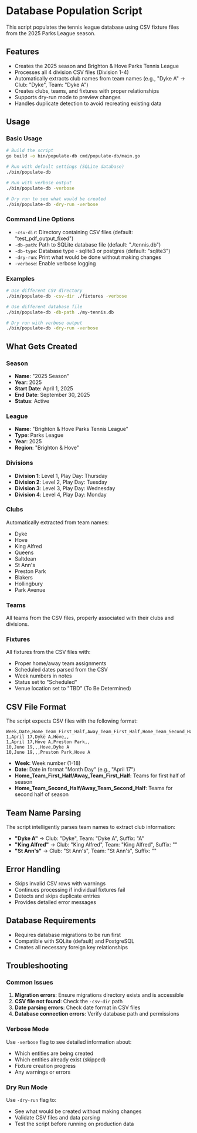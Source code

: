 # Database Population Script

This script populates the tennis league database using CSV fixture files from the 2025 Parks League season.

## Features

- Creates the 2025 season and Brighton & Hove Parks Tennis League
- Processes all 4 division CSV files (Division 1-4)
- Automatically extracts club names from team names (e.g., "Dyke A" → Club: "Dyke", Team: "Dyke A")
- Creates clubs, teams, and fixtures with proper relationships
- Supports dry-run mode to preview changes
- Handles duplicate detection to avoid recreating existing data

## Usage

### Basic Usage

```bash
# Build the script
go build -o bin/populate-db cmd/populate-db/main.go

# Run with default settings (SQLite database)
./bin/populate-db

# Run with verbose output
./bin/populate-db -verbose

# Dry run to see what would be created
./bin/populate-db -dry-run -verbose
```

### Command Line Options

- `-csv-dir`: Directory containing CSV files (default: "test_pdf_output_fixed")
- `-db-path`: Path to SQLite database file (default: "./tennis.db")
- `-db-type`: Database type - sqlite3 or postgres (default: "sqlite3")
- `-dry-run`: Print what would be done without making changes
- `-verbose`: Enable verbose logging

### Examples

```bash
# Use different CSV directory
./bin/populate-db -csv-dir ./fixtures -verbose

# Use different database file
./bin/populate-db -db-path ./my-tennis.db

# Dry run with verbose output
./bin/populate-db -dry-run -verbose
```

## What Gets Created

### Season
- **Name**: "2025 Season"
- **Year**: 2025
- **Start Date**: April 1, 2025
- **End Date**: September 30, 2025
- **Status**: Active

### League
- **Name**: "Brighton & Hove Parks Tennis League"
- **Type**: Parks League
- **Year**: 2025
- **Region**: "Brighton & Hove"

### Divisions
- **Division 1**: Level 1, Play Day: Thursday
- **Division 2**: Level 2, Play Day: Tuesday  
- **Division 3**: Level 3, Play Day: Wednesday
- **Division 4**: Level 4, Play Day: Monday

### Clubs
Automatically extracted from team names:
- Dyke
- Hove
- King Alfred
- Queens
- Saltdean
- St Ann's
- Preston Park
- Blakers
- Hollingbury
- Park Avenue

### Teams
All teams from the CSV files, properly associated with their clubs and divisions.

### Fixtures
All fixtures from the CSV files with:
- Proper home/away team assignments
- Scheduled dates parsed from the CSV
- Week numbers in notes
- Status set to "Scheduled"
- Venue location set to "TBD" (To Be Determined)

## CSV File Format

The script expects CSV files with the following format:

```csv
Week,Date,Home_Team_First_Half,Away_Team_First_Half,Home_Team_Second_Half,Away_Team_Second_Half
1,April 17,Dyke A,Hove,,
1,April 17,Hove A,Preston Park,,
10,June 19,,,Hove,Dyke A
10,June 19,,,Preston Park,Hove A
```

- **Week**: Week number (1-18)
- **Date**: Date in format "Month Day" (e.g., "April 17")
- **Home_Team_First_Half/Away_Team_First_Half**: Teams for first half of season
- **Home_Team_Second_Half/Away_Team_Second_Half**: Teams for second half of season

## Team Name Parsing

The script intelligently parses team names to extract club information:

- **"Dyke A"** → Club: "Dyke", Team: "Dyke A", Suffix: "A"
- **"King Alfred"** → Club: "King Alfred", Team: "King Alfred", Suffix: ""
- **"St Ann's"** → Club: "St Ann's", Team: "St Ann's", Suffix: ""

## Error Handling

- Skips invalid CSV rows with warnings
- Continues processing if individual fixtures fail
- Detects and skips duplicate entries
- Provides detailed error messages

## Database Requirements

- Requires database migrations to be run first
- Compatible with SQLite (default) and PostgreSQL
- Creates all necessary foreign key relationships

## Troubleshooting

### Common Issues

1. **Migration errors**: Ensure migrations directory exists and is accessible
2. **CSV file not found**: Check the `-csv-dir` path
3. **Date parsing errors**: Check date format in CSV files
4. **Database connection errors**: Verify database path and permissions

### Verbose Mode

Use `-verbose` flag to see detailed information about:
- Which entities are being created
- Which entities already exist (skipped)
- Fixture creation progress
- Any warnings or errors

### Dry Run Mode

Use `-dry-run` flag to:
- See what would be created without making changes
- Validate CSV files and data parsing
- Test the script before running on production data 